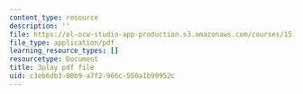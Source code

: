 ```yaml
---
content_type: resource
description: ''
file: https://ol-ocw-studio-app-production.s3.amazonaws.com/courses/15-s21-nuts-and-bolts-of-business-plans-january-iap-2014/c3eb6db300b9a7f2966c550a1b99952c_Azq6S6Hx0gU.pdf
file_type: application/pdf
learning_resource_types: []
resourcetype: Document
title: 3play pdf file
uid: c3eb6db3-00b9-a7f2-966c-550a1b99952c
---
```


